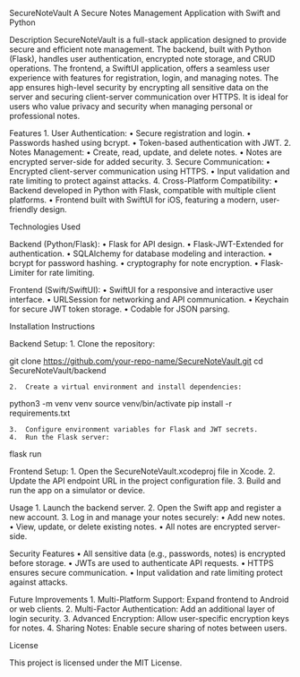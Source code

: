 SecureNoteVault
A Secure Notes Management Application with Swift and Python

Description
SecureNoteVault is a full-stack application designed to provide secure and efficient note management. The backend, built with Python (Flask), handles user authentication, encrypted note storage, and CRUD operations. The frontend, a SwiftUI application, offers a seamless user experience with features for registration, login, and managing notes.
The app ensures high-level security by encrypting all sensitive data on the server and securing client-server communication over HTTPS. It is ideal for users who value privacy and security when managing personal or professional notes.

Features
	1.	User Authentication:
	•	Secure registration and login.
	•	Passwords hashed using bcrypt.
	•	Token-based authentication with JWT.
	2.	Notes Management:
	•	Create, read, update, and delete notes.
	•	Notes are encrypted server-side for added security.
	3.	Secure Communication:
	•	Encrypted client-server communication using HTTPS.
	•	Input validation and rate limiting to protect against attacks.
	4.	Cross-Platform Compatibility:
	•	Backend developed in Python with Flask, compatible with multiple client platforms.
	•	Frontend built with SwiftUI for iOS, featuring a modern, user-friendly design.

Technologies Used

Backend (Python/Flask):
	•	Flask for API design.
	•	Flask-JWT-Extended for authentication.
	•	SQLAlchemy for database modeling and interaction.
	•	bcrypt for password hashing.
	•	cryptography for note encryption.
	•	Flask-Limiter for rate limiting.

Frontend (Swift/SwiftUI):
	•	SwiftUI for a responsive and interactive user interface.
	•	URLSession for networking and API communication.
	•	Keychain for secure JWT token storage.
	•	Codable for JSON parsing.

Installation Instructions

Backend Setup:
	1.	Clone the repository:

git clone https://github.com/your-repo-name/SecureNoteVault.git
cd SecureNoteVault/backend

	2.	Create a virtual environment and install dependencies:

python3 -m venv venv
source venv/bin/activate
pip install -r requirements.txt

	3.	Configure environment variables for Flask and JWT secrets.
	4.	Run the Flask server:

flask run

Frontend Setup:
	1.	Open the SecureNoteVault.xcodeproj file in Xcode.
	2.	Update the API endpoint URL in the project configuration file.
	3.	Build and run the app on a simulator or device.

Usage
	1.	Launch the backend server.
	2.	Open the Swift app and register a new account.
	3.	Log in and manage your notes securely:
	•	Add new notes.
	•	View, update, or delete existing notes.
	•	All notes are encrypted server-side.

Security Features
	•	All sensitive data (e.g., passwords, notes) is encrypted before storage.
	•	JWTs are used to authenticate API requests.
	•	HTTPS ensures secure communication.
	•	Input validation and rate limiting protect against attacks.

Future Improvements
	1.	Multi-Platform Support: Expand frontend to Android or web clients.
	2.	Multi-Factor Authentication: Add an additional layer of login security.
	3.	Advanced Encryption: Allow user-specific encryption keys for notes.
	4.	Sharing Notes: Enable secure sharing of notes between users.

License

This project is licensed under the MIT License.